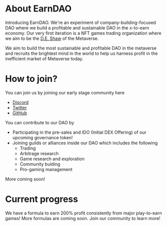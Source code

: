 # About EarnDAO

Introducing EarnDAO. We're an experiment of company-building-focused DAO where we build a profitable and sustainable DAO in the x-to-earn economy. Our very first iteration is a NFT games trading organization where we aim to be the [D.E. Shaw](https://www.deshaw.com/) of the Metaverse.

We aim to build the most sustainable and profitable DAO in the metaverse and recruits the brightest mind in the world to help us harness profit in the inefficient market of Metaverse today.


# How to join?

You can join us by joining our early stage community here

- [Discord](https://discord.gg/QnFrkgGGNa)
- [Twitter](https://twitter.com/daoearn)
- [GitHub](https://github.com/earndao)

You can contribute to our DAO by

- Participating in the pre-sales and IDO (Initial DEX Offering) of our upcoming governance token!
- Joining guilds or alliances inside our DAO which includes the following
  - Trading
  - Arbitrage research
  - Game research and exploration
  - Community bulding
  - Pro-gaming management

More coming soon!

# Current progress

We have a formula to earn 200% profit consistently from major play-to-earn games! More formulas are coming soon. Join our community to learn more!
